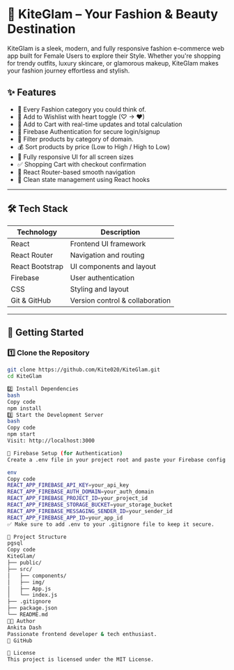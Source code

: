 # 💄 KiteGlam – Your Fashion & Beauty Destination

KiteGlam is a sleek, modern, and fully responsive fashion e-commerce web app built for Female Users to explore their Style. Whether you're shopping for trendy outfits, luxury skincare, or glamorous makeup, KiteGlam makes your fashion journey effortless and stylish.

## ✨ Features

- 🧍 Every Fashion category you could think of.
- 💖 Add to Wishlist with heart toggle (♡ → ❤)
- 🛒 Add to Cart with real-time updates and total calculation
- 🔐 Firebase Authentication for secure login/signup
- 📂 Filter products by category of domain.
- 💰 Sort products by price (Low to High / High to Low)
- 📱 Fully responsive UI for all screen sizes
- ✅ Shopping Cart with checkout confirmation
- 🔄 React Router-based smooth navigation
- 🧠 Clean state management using React hooks

---

## 🛠️ Tech Stack

| Technology | Description                    |
|------------|--------------------------------|
| React      | Frontend UI framework          |
| React Router | Navigation and routing      |
| React Bootstrap | UI components and layout |
| Firebase   | User authentication            |
| CSS        | Styling and layout             |
| Git & GitHub | Version control & collaboration |

---

## 🚀 Getting Started

### 1️⃣ Clone the Repository

```bash
git clone https://github.com/Kite020/KiteGlam.git
cd KiteGlam

2️⃣ Install Dependencies
bash
Copy code
npm install
3️⃣ Start the Development Server
bash
Copy code
npm start
Visit: http://localhost:3000

🔐 Firebase Setup (for Authentication)
Create a .env file in your project root and paste your Firebase config like this:

env
Copy code
REACT_APP_FIREBASE_API_KEY=your_api_key
REACT_APP_FIREBASE_AUTH_DOMAIN=your_auth_domain
REACT_APP_FIREBASE_PROJECT_ID=your_project_id
REACT_APP_FIREBASE_STORAGE_BUCKET=your_storage_bucket
REACT_APP_FIREBASE_MESSAGING_SENDER_ID=your_sender_id
REACT_APP_FIREBASE_APP_ID=your_app_id
✅ Make sure to add .env to your .gitignore file to keep it secure.

🧾 Project Structure
pgsql
Copy code
KiteGlam/
├── public/
├── src/
│   ├── components/
│   ├── img/
│   ├── App.js
│   └── index.js
├── .gitignore
├── package.json
└── README.md
🧑‍💻 Author
Ankita Dash
Passionate frontend developer & tech enthusiast.
🔗 GitHub

📄 License
This project is licensed under the MIT License.


